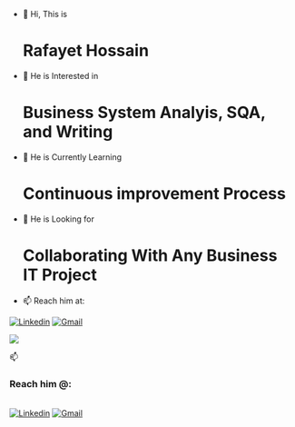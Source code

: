 - 👋 Hi, This is  <h1> Rafayet Hossain </h1>
- 👀 He is Interested in  <h1> Business System Analyis, SQA, and Writing  </h1>
- 🌱 He is Currently Learning <h1> Continuous improvement Process </h1>
- 💞️ He is Looking for <h1> Collaborating With Any Business IT Project </h1>
- 📫 Reach him at:

[![Linkedin](https://img.shields.io/badge/-LinkedIn-blue?style=flat&logo=Linkedin&logoColor=white)](https://www.linkedin.com/in/rafayet13/)
[![Gmail](https://img.shields.io/badge/-Gmail-c14438?style=flat&logo=Gmail&logoColor=white)](mailto:rafayet13@gmail.com)


<!---
rafayethossain/rafayethossain is a ✨ special ✨ repository because its `README.md` (this file) appears on your GitHub profile.
You can click the Preview link to take a look at your changes.
--->

<p>
  <a href="https://git.io/typing-svg"><img src="https://readme-typing-svg.herokuapp.com?color=36BCF7&lines=04%2B+Years+Business+Analysis+Experience;Certified+Lean+Six+Sigma+Black+Belt;Professional+SQA+and+Writer+"></a>
</p>

  
  
  

📫 <h3> Reach him @: </h3>
<br/>
[![Linkedin](https://img.shields.io/badge/-LinkedIn-blue?style=flat&logo=Linkedin&logoColor=white)](https://www.linkedin.com/in/rafayethossain/)
[![Gmail](https://img.shields.io/badge/-Gmail-c14438?style=flat&logo=Gmail&logoColor=white)](mailto:rafayet13@gmail.com)


<!---
rafayethossain/rafayethossain is a ✨ special ✨ repository because its `README.md` (this file) appears on your GitHub profile.
You can click the Preview link to take a look at your changes.
--->
